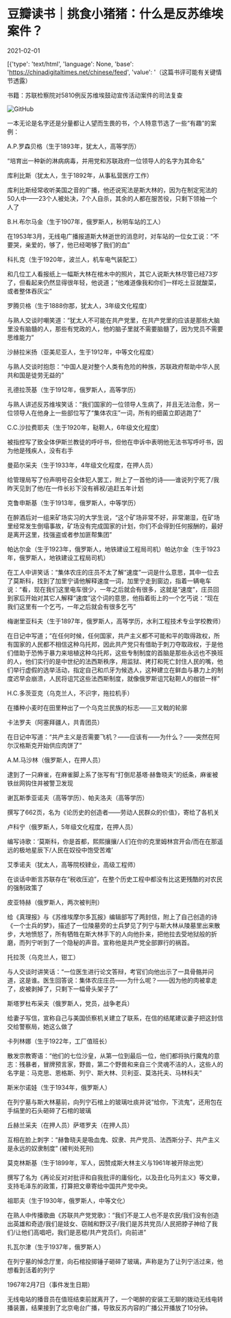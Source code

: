 # 豆瓣读书｜挑食小猪猪：什么是反苏维埃案件？

2021-02-01

[{'type': 'text/html', 'language': None, 'base': 'https://chinadigitaltimes.net/chinese/feed', 'value': '（这篇书评可能有关键情节透露）

书籍：苏联检察院对5810例反苏维埃鼓动宣传活动案件的司法复查

![GitHub](https://chinadigitaltimes.net/chinese/files/2021/02/image-1612179103035.png)

一本无论是名字还是分量都让人望而生畏的书，个人特意节选了一些“有趣”的案例：

A.P.罗森贝格（生于1893年，犹太人，高等学历）



“培育出一种新的淋病病毒，并用党和苏联政府一位领导人的名字为其命名”



库利比斯（犹太人，生于1892年，从事私营医疗工作）



库利比斯经常收听美国之音的广播，他还说宪法是斯大林的，因为在制定宪法的50人中——23个人被处决，7个人自杀，其余的人都在服苦役，只剩下领袖一个人了



B.H.布尔马金（生于1907年，俄罗斯人，秋明车站的工人）



在1953年3月，无线电广播报道斯大林逝世的消息时，对车站的一位女工说：“不要哭，亲爱的，够了，他已经喝够了我们的血”



科扎克（生于1920年，波兰人，机车电气装配工）



和几位工人看报纸上一幅斯大林在棺木中的照片，其它人说斯大林尽管已经73岁了，但看起来仍然显得很年轻，他说道；“他难道像我和你们一样吃土豆就酸菜，或者整体吞灰尘”



罗腾贝格（生于1888你那，犹太人，3年级文化程度）



与熟人交谈时嘲笑道：“犹太人不可能在共产党里，在共产党里的应该是那些大脑里没有脑髓的人，那些有党政的人，他的脑子里就不需要脑髓了，因为党员不需要思维能力”



沙赫拉米扬（亚美尼亚人，生于1912年，中等文化程度）



与熟人交谈时抱怨：“中国人是对整个人类有危险的种族，苏联政府帮助中华人民共和国是徒劳无益的”



孔德拉茨基（生于1912年，俄罗斯人，高等学历）



与熟人讲述反苏维埃笑话：“我们国家的一位领导人生病了，并且无法治愈，另一位领导人在他身上一些部位写了“集体农庄”一词，所有的细菌立即逃跑了”



C.C.沙拉费耶夫（生于1920年，鞑靼人，6年级文化程度）



被指控写了致全体伊斯兰教徒的呼吁书，但他在申诉中表明他无法书写呼吁书，因为他是残疾人，没有右手



曼茹尔采夫（生于1933年，4年级文化程度，在押人员）



给管理局写了份声明号召全体犯人罢工，附上了一首他的诗——谁说列宁死了/我昨天见到了他/在一件长衫下没有裤衩/追赶五年计划



克鲁申斯基（生于1913年，俄罗斯人，中等学历）



在醉酒后对一组来矿场实习的大学生说，“这个矿场非常不好，非常潮湿，在矿场里经常发生倒塌事故，矿场没有完成国家的计划，你们不会得到任何报酬的，最好是离开这里，找强盗或者参加匪帮集团”



帕达尔金（生于1923年，俄罗斯人，地铁建设工程局司机）帕达尔金（生于1923年，俄罗斯人，地铁建设工程局司机）



在工人中讲笑话：“集体农庄的庄员不太了解“速度”一词是什么意思，其中一位去了莫斯科，找到了加里宁请他解释速度一词，加里宁走到窗边，指着一辆电车说：“看，现在我们这里电车很少，一年之后就会有很多，这就是“速度”，庄员回到家后开始对其它人解释“速度”这个词的意思，他指着街上的一个乞丐说：“现在我们这里有一个乞丐，一年之后就会有很多乞丐”



梅谢里亚科夫（生于1897年，俄罗斯人，高等学历，水利工程技术专业学校教师）



在日记中写道；“在任何时候，任何国家，共产主义都不可能和平的取得政权，所有国家的人民都不相信这种乌托邦，因此共产党只有借助于刺刀夺取政权，于是他们借助于恐怖于暴力来培植这种乌托邦，这些专制制度的首脑是那些永远也不换班的人，他们实行的是中世纪的法西斯秩序，用监狱、拷打和死亡封住人民的嘴，他们举行虚假的选举活动，指定自己和爪牙为候选人，这种建立在鲜血与暴力上的制度迟早会崩溃，人民将诅咒这些法西斯制度，就像俄罗斯诅咒鞑靼人的枷锁一样”



H.C.多茨亚克（乌克兰人，不识字，拖拉机手）



在播种小麦时在田里种出了一个乌克兰民族的标志——三叉戟的轮廓



卡法罗夫（阿塞拜疆人，共青团员）



在日记中写道：“共产主义是否需要飞机？——应该有——为什么？——突然在阿尔汉格斯克开始供应肉饼了”



A.M.马沙林（俄罗斯人，在押人员）



逮到了一只麻雀，在麻雀脚上系了张写有“打倒尼基塔·赫鲁晓夫”的纸条，麻雀被铁丝网钩住并被警卫发现



谢瓦斯季亚诺夫（高等学历）、帕夫洛夫（高等学历）



撰写了662页，名为《论历史的创造者——劳动人民群众的价值》，寄给了各机关



卢科宁（俄罗斯人，5年级文化程度，在押人员）



编写诗歌：‘莫斯科，你是首都，熙熙攘攘/人们在你的克里姆林宫开会/而在在那遥远的极地星辰下/人民在奴役中饱受苦难’



艾季诺夫（犹太人，高等院校肄业，高级工程师）



在谈话中断言苏联存在“税收压迫”，在整个历史工程中都没有比这更残酷的对农民的强制政策了



皮亚特赫（俄罗斯人，两次被判刑）



给《真理报》与《苏维埃摩尔多瓦报》编辑部写了两封信，附上了自己创造的诗《一个士兵的梦》，描述了一位陵墓旁的士兵梦见了列宁与斯大林从陵墓里出来散步，大地愤怒了，所有牺牲在斯大林手下的人向他扑来，把他拉去受地狱般的折磨，而列宁听到了一个隐秘的声音。宣称他是共产党全部罪行的祸首。



托拉茨（乌克兰人，钳工）



与人交谈时讲笑话：“一位医生进行论文答辩，考官们向他出示了一具骨骼并问道，这是谁。医生回答说：集体农庄庄员——为什么呢？——因为他的肉被拿走了，皮被剥掉了，只剩下一幅骨头架子了”



斯塔罗杜布采夫（俄罗斯人，党员，战争老兵）



给妻子写信，宣称自己与美国侦察机关建立了联系，在信的结尾建议妻子把这封信交给警察局，她这么做了



卡列林娜（生于1922年，工厂值班长）



散发宗教寄语：“他们的七位沙皇，从第一位到最后一位，他们都将执行魔鬼的意志：残暴者，冒牌预言家，野兽，第二个野兽和来自三个灵魂不洁的人，这些人的名字是：马克思、恩格斯、列宁、斯大林、贝利亚、莫洛托夫、马林科夫”



斯米尔诺娃（生于1934年，俄罗斯人）



在列宁墓与斯大林墓前，向列宁石棺上的玻璃吐痰并说“给你，下流鬼”，还用包在手绢里的石头砸碎了石棺的玻璃



丘赫兰采夫（在押人员）萨塔罗夫（在押人员）



互相在脸上刺字：“赫鲁晓夫是吸血鬼、奴隶、共产党员、法西斯分子、共产主义是永远的奴隶制度”  (被判处死刑)



莫克林斯基（生于1899年，军人，因赞成斯大林主义与1961年被开除出党）



撰写了名为《再论反对对批评和自我批评的庸俗化，以及丑化马列主义》等文章，支持毛泽东的政策，打算把文章寄给中国共产党中央。



祖耶夫（生于1930年，俄罗斯人，中等文化）



在熟人中传播歌曲《苏联共产党党歌》：“我们不是工人也不是农民/我们没有创造出英雄和奇迹/我们是妓女、窃贼和野汉子/我们是苏共党员/人民把脖子神给了我们/让他们高唱吧，我们是恶棍/共产党员们，向前进”



扎瓦尔津（生于1937年，俄罗斯人）



在列宁墓的悼念厅里，向石棺投掷锤子砸碎了玻璃，声称是为了让列宁活过来，他想看到活着的列宁



1967年2月7日（事件发生日期）



无线电站的播音员在值班结束前就离开了，一个喝醉的安装工无聊的拨动无线电转播装置，结果接到了北京电台广播，导致反苏内容的广播公开播放了10分钟。




